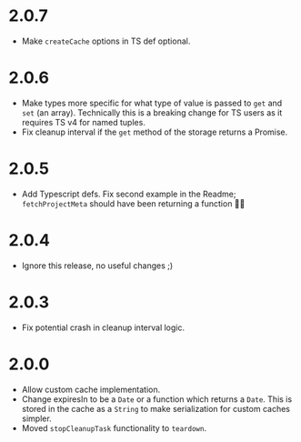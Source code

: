 # 2.0.7

- Make `createCache` options in TS def optional.

# 2.0.6

- Make types more specific for what type of value is passed to `get` and `set` (an array). Technically this is a breaking change for TS users as it requires TS v4 for named tuples.
- Fix cleanup interval if the `get` method of the storage returns a Promise.

# 2.0.5

- Add Typescript defs. Fix second example in the Readme; `fetchProjectMeta` should have been returning a function 🤦‍♂️

# 2.0.4

- Ignore this release, no useful changes ;)

# 2.0.3

- Fix potential crash in cleanup interval logic.

# 2.0.0

- Allow custom cache implementation.
- Change expiresIn to be a `Date` or a function which returns a `Date`. This is stored in the cache as a `String` to make serialization for custom caches simpler.
- Moved `stopCleanupTask` functionality to `teardown`.
